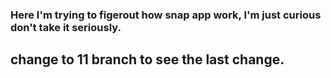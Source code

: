### Here I'm trying to figerout how snap app work, I'm just curious don't take it seriously.

## change to 11 branch to see the last change.
